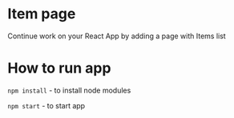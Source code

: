 # Item page
Continue work on your React App by adding a page with Items list
# How to run app
`npm install` - to install node modules

`npm start` - to start app


